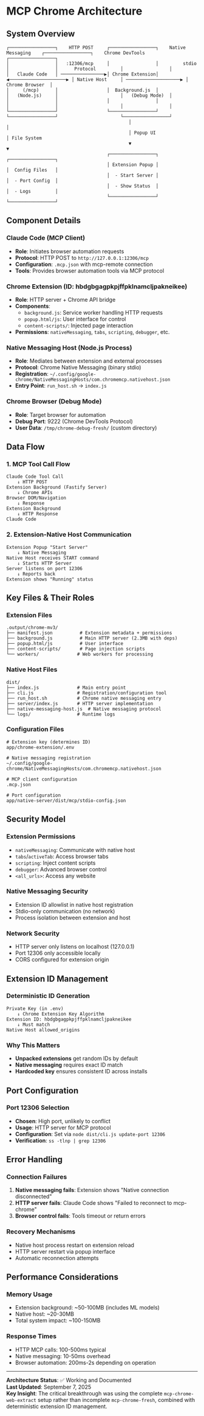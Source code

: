 # MCP Chrome Architecture

## System Overview

```
┌─────────────────┐    HTTP POST     ┌─────────────────┐    Native Messaging    ┌─────────────────┐    Chrome DevTools    ┌─────────────────┐
│                 │   :12306/mcp     │                 │         stdio           │                 │      Protocol         │                 │
│   Claude Code   │ ────────────────▶│ Chrome Extension│ ◀─────────────────────▶ │ Native Host     │ ────────────────────▶ │ Chrome Browser  │
│     (/mcp)      │                  │  Background.js  │                         │   (Node.js)     │                       │   (Debug Mode)  │
│                 │                  │                 │                         │                 │                       │                 │
└─────────────────┘                  └─────────────────┘                         └─────────────────┘                       └─────────────────┘
                                             │                                           │
                                             │ Popup UI                                  │ File System
                                             ▼                                           ▼
                                     ┌─────────────────┐                         ┌─────────────────┐
                                     │ Extension Popup │                         │  Config Files   │
                                     │  - Start Server │                         │  - Port Config  │
                                     │  - Show Status  │                         │  - Logs         │
                                     └─────────────────┘                         └─────────────────┘
```

## Component Details

### Claude Code (MCP Client)
- **Role**: Initiates browser automation requests
- **Protocol**: HTTP POST to `http://127.0.0.1:12306/mcp`
- **Configuration**: `.mcp.json` with mcp-remote connection
- **Tools**: Provides browser automation tools via MCP protocol

### Chrome Extension (ID: hbdgbgagpkpjffpklnamcljpakneikee)
- **Role**: HTTP server + Chrome API bridge
- **Components**:
  - `background.js`: Service worker handling HTTP requests
  - `popup.html/js`: User interface for control
  - `content-scripts/`: Injected page interaction
- **Permissions**: `nativeMessaging`, `tabs`, `scripting`, `debugger`, etc.

### Native Messaging Host (Node.js Process)
- **Role**: Mediates between extension and external processes
- **Protocol**: Chrome Native Messaging (binary stdio)
- **Registration**: `~/.config/google-chrome/NativeMessagingHosts/com.chromemcp.nativehost.json`
- **Entry Point**: `run_host.sh` → `index.js`

### Chrome Browser (Debug Mode)
- **Role**: Target browser for automation
- **Debug Port**: 9222 (Chrome DevTools Protocol)
- **User Data**: `/tmp/chrome-debug-fresh/` (custom directory)

## Data Flow

### 1. MCP Tool Call Flow
```
Claude Code Tool Call
    ↓ HTTP POST
Extension Background (Fastify Server)
    ↓ Chrome APIs
Browser DOM/Navigation
    ↓ Response
Extension Background
    ↓ HTTP Response
Claude Code
```

### 2. Extension-Native Host Communication
```
Extension Popup "Start Server"
    ↓ Native Messaging
Native Host receives START command
    ↓ Starts HTTP Server
Server listens on port 12306
    ↓ Reports back
Extension shows "Running" status
```

## Key Files & Their Roles

### Extension Files
```
.output/chrome-mv3/
├── manifest.json          # Extension metadata + permissions
├── background.js          # Main HTTP server (2.3MB with deps)
├── popup.html/js          # User interface
├── content-scripts/       # Page injection scripts
└── workers/              # Web workers for processing
```

### Native Host Files
```
dist/
├── index.js              # Main entry point
├── cli.js                # Registration/configuration tool
├── run_host.sh           # Chrome native messaging entry
├── server/index.js       # HTTP server implementation
├── native-messaging-host.js  # Native messaging protocol
└── logs/                 # Runtime logs
```

### Configuration Files
```
# Extension key (determines ID)
app/chrome-extension/.env

# Native messaging registration  
~/.config/google-chrome/NativeMessagingHosts/com.chromemcp.nativehost.json

# MCP client configuration
.mcp.json

# Port configuration
app/native-server/dist/mcp/stdio-config.json
```

## Security Model

### Extension Permissions
- `nativeMessaging`: Communicate with native host
- `tabs`/`activeTab`: Access browser tabs
- `scripting`: Inject content scripts
- `debugger`: Advanced browser control
- `<all_urls>`: Access any website

### Native Messaging Security
- Extension ID allowlist in native host registration
- Stdio-only communication (no network)
- Process isolation between extension and host

### Network Security
- HTTP server only listens on localhost (127.0.0.1)
- Port 12306 only accessible locally
- CORS configured for extension origin

## Extension ID Management

### Deterministic ID Generation
```
Private Key (in .env) 
    ↓ Chrome Extension Key Algorithm
Extension ID: hbdgbgagpkpjffpklnamcljpakneikee
    ↓ Must match
Native Host allowed_origins
```

### Why This Matters
- **Unpacked extensions** get random IDs by default
- **Native messaging** requires exact ID match
- **Hardcoded key** ensures consistent ID across installs

## Port Configuration

### Port 12306 Selection
- **Chosen**: High port, unlikely to conflict
- **Usage**: HTTP server for MCP protocol
- **Configuration**: Set via `node dist/cli.js update-port 12306`
- **Verification**: `ss -tlnp | grep 12306`

## Error Handling

### Connection Failures
1. **Native messaging fails**: Extension shows "Native connection disconnected"
2. **HTTP server fails**: Claude Code shows "Failed to reconnect to mcp-chrome"  
3. **Browser control fails**: Tools timeout or return errors

### Recovery Mechanisms
- Native host process restart on extension reload
- HTTP server restart via popup interface
- Automatic reconnection attempts

## Performance Considerations

### Memory Usage
- Extension background: ~50-100MB (includes ML models)
- Native host: ~20-30MB
- Total system impact: ~100-150MB

### Response Times
- HTTP MCP calls: 100-500ms typical
- Native messaging: 10-50ms overhead
- Browser automation: 200ms-2s depending on operation

---

**Architecture Status**: ✅ Working and Documented  
**Last Updated**: September 7, 2025  
**Key Insight**: The critical breakthrough was using the complete `mcp-chrome-web-extract` setup rather than incomplete `mcp-chrome-fresh`, combined with deterministic extension ID management.